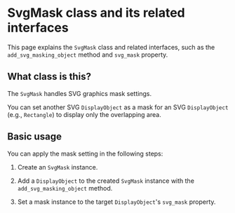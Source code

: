 # SvgMask class and its related interfaces

This page explains the `SvgMask` class and related interfaces, such as the `add_svg_masking_object` method and `svg_mask` property.

## What class is this?

The `SvgMask` handles SVG graphics mask settings.

You can set another SVG `DisplayObject` as a mask for an SVG `DisplayObject` (e.g., `Rectangle`) to display only the overlapping area.

## Basic usage

You can apply the mask setting in the following steps:

1. Create an `SvgMask` instance.

2. Add a `DisplayObject` to the created `SvgMask` instance with the `add_svg_masking_object` method.

3. Set a mask instance to the target `DisplayObject`'s `svg_mask` property.